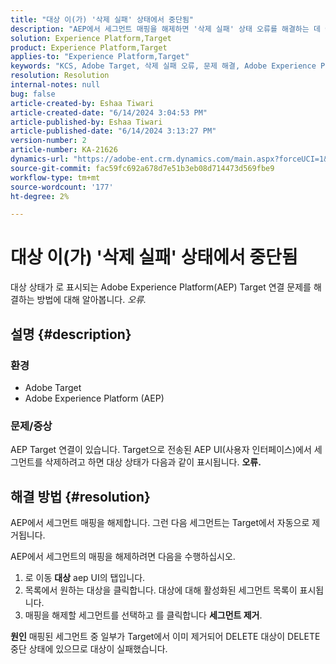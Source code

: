 ```yaml
---
title: "대상 이(가) '삭제 실패' 상태에서 중단됨"
description: "AEP에서 세그먼트 매핑을 해제하면 '삭제 실패' 상태 오류를 해결하는 데 어떻게 도움이 되는지 알아보십시오."
solution: Experience Platform,Target
product: Experience Platform,Target
applies-to: "Experience Platform,Target"
keywords: "KCS, Adobe Target, 삭제 실패 오류, 문제 해결, Adobe Experience Platform, 세그먼트 삭제, AEP"
resolution: Resolution
internal-notes: null
bug: false
article-created-by: Eshaa Tiwari
article-created-date: "6/14/2024 3:04:53 PM"
article-published-by: Eshaa Tiwari
article-published-date: "6/14/2024 3:13:27 PM"
version-number: 2
article-number: KA-21626
dynamics-url: "https://adobe-ent.crm.dynamics.com/main.aspx?forceUCI=1&pagetype=entityrecord&etn=knowledgearticle&id=11d20d70-5f2a-ef11-840a-6045bd029b18"
source-git-commit: fac59fc692a678d7e51b3eb08d714473d569fbe9
workflow-type: tm+mt
source-wordcount: '177'
ht-degree: 2%

---
```


# 대상 이(가) &#39;삭제 실패&#39; 상태에서 중단됨


대상 상태가 로 표시되는 Adobe Experience Platform(AEP) Target 연결 문제를 해결하는 방법에 대해 알아봅니다. *오류.*

## 설명 {#description}


### 환경

- Adobe Target
- Adobe Experience Platform (AEP)


### 문제/증상

AEP Target 연결이 있습니다. Target으로 전송된 AEP UI(사용자 인터페이스)에서 세그먼트를 삭제하려고 하면 대상 상태가 다음과 같이 표시됩니다. <b>오류.</b>


## 해결 방법 {#resolution}


AEP에서 세그먼트 매핑을 해제합니다. 그런 다음 세그먼트는 Target에서 자동으로 제거됩니다.

AEP에서 세그먼트의 매핑을 해제하려면 다음을 수행하십시오.

1. 로 이동 <b>대상</b> aep UI의 탭입니다.
2. 목록에서 원하는 대상을 클릭합니다. 대상에 대해 활성화된 세그먼트 목록이 표시됩니다.
3. 매핑을 해제할 세그먼트를 선택하고 를 클릭합니다 <b>세그먼트 제거</b>.

<b>원인</b>
매핑된 세그먼트 중 일부가 Target에서 이미 제거되어 DELETE 대상이 DELETE 중단 상태에 있으므로 대상이 실패했습니다.
